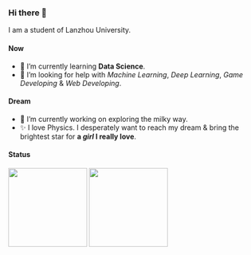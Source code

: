 ### Hi there 👋
I am a student of Lanzhou University.
#### Now
- 🌱 I’m currently learning **Data Science**.  
- 🤔 I’m looking for help with *Machine Learning*, *Deep Learning*, *Game Developing* & *Web Developing*.  
#### Dream
- 🔭 I’m currently working on exploring the milky way.  
- ✨ I love Physics. I desperately want to reach my dream & bring the brightest star for **a *girl* I really love**.
#### Status
<div align="left">
<img height='158' src="https://github-readme-stats.vercel.app/api/top-langs/?username=xiashj2021&layout=compact&langs_count=16&theme=cobalt" align="center" />
<img height='158' src="https://github-readme-stats.vercel.app/api?username=xiashj2021&show_icons=true&theme=cobalt" align="center" />
</div>  
<!--
![](https://github-readme-stats.vercel.app/api?username=xiashj2021&theme=cobalt&show_icons=true)
![](https://github-readme-stats.vercel.app/api/top-langs/?username=xiashj2021&layout=compact&show_icons=true&theme=cobalt)

**xiashj2021/xiashj2021** is a ✨ _special_ ✨ repository because its `README.md` (this file) appears on your GitHub profile.

Here are some ideas to get you started:

- 🔭 I’m currently working on ...
- 🌱 I’m currently learning ...
- 👯 I’m looking to collaborate on ...
- 🤔 I’m looking for help with ...
- 💬 Ask me about ...
- 📫 How to reach me: ...
- 😄 Pronouns: ...
- ⚡ Fun fact: ...
-->

